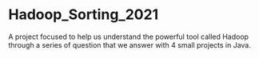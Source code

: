 # Hadoop_Sorting_2021
A project focused to help us understand the powerful tool called Hadoop through a series of question that we answer with 4 small projects in Java.
